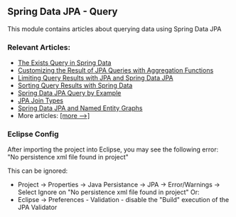 ## Spring Data JPA - Query

This module contains articles about querying data using Spring Data JPA

### Relevant Articles:
- [The Exists Query in Spring Data](https://www.baeldung.com/spring-data-exists-query)
- [Customizing the Result of JPA Queries with Aggregation Functions](https://www.baeldung.com/jpa-queries-custom-result-with-aggregation-functions)
- [Limiting Query Results with JPA and Spring Data JPA](https://www.baeldung.com/jpa-limit-query-results)
- [Sorting Query Results with Spring Data](https://www.baeldung.com/spring-data-sorting)
- [Spring Data JPA Query by Example](https://www.baeldung.com/spring-data-query-by-example)
- [JPA Join Types](https://www.baeldung.com/jpa-join-types)
- [Spring Data JPA and Named Entity Graphs](https://www.baeldung.com/spring-data-jpa-named-entity-graphs)
- More articles: [[more -->]](../spring-data-jpa-query-2)

### Eclipse Config
After importing the project into Eclipse, you may see the following error:  
"No persistence xml file found in project"

This can be ignored:
- Project -> Properties -> Java Persistance -> JPA -> Error/Warnings -> Select Ignore on "No persistence xml file found in project"
  Or:
- Eclipse -> Preferences - Validation - disable the "Build" execution of the JPA Validator 
